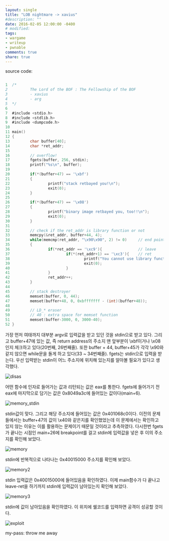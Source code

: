 ```yaml
---
layout: single
title: "LOB nightmare -> xavius"
#description: ""
date: 2016-02-05 12:00:00 -0400
# modified: 
tags: 
- wargame
- writeup
- pwnable
comments: true
share: true
---
```


source code:

```c

1  /*
2          The Lord of the BOF : The Fellowship of the BOF
3          - xavius
4          - arg
5  */
6  
7  #include <stdio.h>
8  #include <stdlib.h>
9  #include <dumpcode.h>
10 
11 main()
12 {
13         char buffer[40];
14         char *ret_addr;
15 
16         // overflow!
17         fgets(buffer, 256, stdin);
18         printf("%s\n", buffer);
19 
20         if(*(buffer+47) == '\xbf')
21         {
22                 printf("stack retbayed you!\n");
23                 exit(0);
24         }
25 
26         if(*(buffer+47) == '\x08')
27         {
28                 printf("binary image retbayed you, too!!\n");
29                 exit(0);
30         }
31 
32         // check if the ret_addr is library function or not
33         memcpy(&ret_addr, buffer+44, 4);
34         while(memcmp(ret_addr, "\x90\x90", 2) != 0)     // end point of function
35         {
36                 if(*ret_addr == '\xc9'){                // leave
37                         if(*(ret_addr+1) == '\xc3'){    // ret
38                                 printf("You cannot use library function!\n");
39                                 exit(0);
40                         }
41                 }
42                 ret_addr++;
43         }
44 
45         // stack destroyer
46         memset(buffer, 0, 44);
47         memset(buffer+48, 0, 0xbfffffff - (int)(buffer+48));
48 
49         // LD_* eraser
50         // 40 : extra space for memset function
51         memset(buffer-3000, 0, 3000-40);
52 }

```

가장 먼저 여태까지 대부분 argv로 입력값을 받고 있던 것을 stdin으로 받고 있다.
그리고 buffer+47에 있는 값, 즉 return address의 주소지 맨 앞부분이 \xbf이거나 \x08인지 체크하고 있다(20번째, 26번째줄).
또한 buffer + 44, buffer+45가 각각 \x90와 같지 않으면 while문을 돌게 하고 있다(33 ~ 34번째줄).
fgets는 stdin으로 입력을 받는다. 우선 입력받는 stdin이 어느 주소지에 위치해 있는지를 알아볼 필요가 있다고 생각했다.

![disas]({{site.url}}{{site.baseurl}}/assets/images/2016-02-05-LOB-19/0.png)

어떤 함수에 인자로 들어가는 값과 리턴되는 값은 eax를 통한다. fgets에 들어가기 전 eax에 마지막으로 담기는 값은 0x8049a3c에 들어있는 값이다(main+6).

![memory_stdin]({{site.url}}{{site.baseurl}}/assets/images/2016-02-05-LOB-19/1.png)

stdin값이 맞다. 그리고 해당 주소지에 들어있는 값은 0x401068c0이다. 이전의 문제들에서는 buffer+47의 값이 \x40와 같은지를 확인했었는데 이 문제에서는 확인하고 있지 않는 이유는 이를 활용하는 문제이기 때문일 것이라고 추측하였다. 다시한번 fgets가 끝나는 시점인 main+26에 breakpoint를 걸고 stdin에 입력값을 넣은 후 이의 주소지를 확인해 보았다.

![memory]({{site.url}}{{site.baseurl}}/assets/images/2016-02-05-LOB-19/2.png)

stdin에 반복적으로 나타나는 0x40015000 주소지를 확인해 보았다.

![memory2]({{site.url}}{{site.baseurl}}/assets/images/2016-02-05-LOB-19/3.png)

stdin 입력값은 0x40015000에 들어있음을 확인하였다. 이제 main함수가 다 끝나고 leave-ret을 하기까지 stdin에 입력값이 남아있는지 확인해 보았다.

![memory3]({{site.url}}{{site.baseurl}}/assets/images/2016-02-05-LOB-19/4.png)

stdin에 값이 남아있음을 확인하였다. 이 위치에 쉘코드를 입력하면 공격이 성공할 것이다.

![exploit]({{site.url}}{{site.baseurl}}/assets/images/2016-02-05-LOB-19/5.png)


my-pass: throw me away

